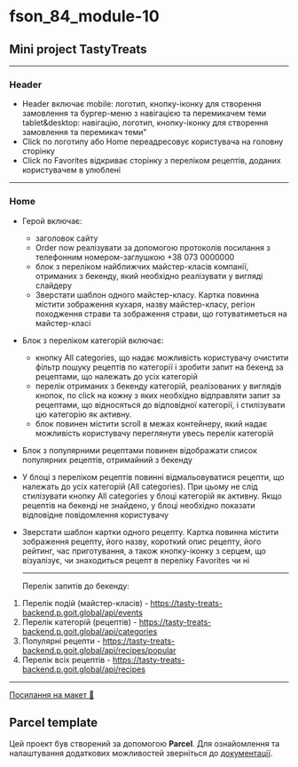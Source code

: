 # fson_84_module-10

## Mini project TastyTreats

---

### Header

- Header включає mobile: логотип, кнопку-іконку для створення замовлення та
  бургер-меню з навігацією та перемикачем теми tablet&desktop: навігацію,
  логотип, кнопку-іконку для створення замовлення та перемикач теми"
- Click по логотипу або Home переадресовує користувача на головну сторінку
- Click по Favorites відкриває сторінку з переліком рецептів, доданих
  користувачем в улюблені

---

### Home

- Герой включає:

  - заголовок сайту
  - Order now реалізувати за допомогою протоколів посилання з телефонним
    номером-заглушкою +38 073 0000000
  - блок з переліком найближчих майстер-класів компанії, отриманих з бекенду,
    який необхідно реалізувати у вигляді слайдеру
  - Зверстати шаблон одного майстер-класу. Картка повинна містити зображення
    кухаря, назву майстер-класу, регіон походження страви та зображення страви,
    що готуватиметься на майстер-класі

- Блок з переліком категорій включає:

  - кнопку All categories, що надає можливість користувачу очистити фільтр
    пошуку рецептів по категорії і зробити запит на бекенд за рецептами, що
    належать до усіх категорій
  - перелік отриманих з бекенду категорій, реалізованих у виглядів кнопок, по
    click на кожну з яких необхідно відправляти запит за рецептами, що
    відносяться до відповідної категорії, і стилізувати цю категорію як активну.
  - блок повинен містити scroll в межах контейнеру, який надає можливість
    користувачу переглянути увесь перелік категорій

- Блок з популярними рецептами повинен відображати список популярних рецептів,
  отримайний з бекенду

- У блоці з переліком рецептів повинні відмальовуватися рецепти, що належать до
  усіх категорій (All categories). При цьому не слід стилізувати кнопку All
  categories у блоці категорій як активну. Якщо рецептів на бекенді не знайдено,
  у блоці необхідно показати відповідне повідомлення користувачу

- Зверстати шаблон картки одного рецепту. Картка повинна містити зображення
  рецепту, його назву, короткий опис рецепту, його рейтинг, час приготування, а
  також кнопку-іконку з серцем, що візуалізує, чи знаходиться рецепт в переліку
  Favorites чи ні

  ***

  Перелік запитів до бекенду:

1. Перелік подій (майстер-класів) -
   https://tasty-treats-backend.p.goit.global/api/events
2. Перелік категорій (рецептів) -
   https://tasty-treats-backend.p.goit.global/api/categories
3. Популярні рецепти -
   https://tasty-treats-backend.p.goit.global/api/recipes/popular
4. Перелік всіх рецептів -
   https://tasty-treats-backend.p.goit.global/api/recipes

---

[Посилання на макет 📸](https://www.figma.com/file/nC7Vl1JvKWKNYWR5qmyInn/Mini-project?type=design&node-id=0%3A5&mode=design&t=Mg0xfLjBqwmxRjdG-1)

## Parcel template

Цей проект був створений за допомогою **Parcel**. Для ознайомлення та
налаштування додаткових можливостей зверніться до
[документації](https://parceljs.org/).
